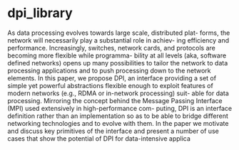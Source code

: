# dpi_library

As data processing evolves towards large scale, distributed plat-
forms, the network will necessarily play a substantial role in achiev-
ing efficiency and performance. Increasingly, switches, network
cards, and protocols are becoming more flexible while programma-
bility at all levels (aka, software defined networks) opens up many
possibilities to tailor the network to data processing applications
and to push processing down to the network elements.
In this paper, we propose DPI, an interface providing a set of
simple yet powerful abstractions flexible enough to exploit features
of modern networks (e.g., RDMA or in-network processing) suit-
able for data processing. Mirroring the concept behind the Message
Passing Interface (MPI) used extensively in high-performance com-
puting, DPI is an interface definition rather than an implementation
so as to be able to bridge different networking technologies and
to evolve with them. In the paper we motivate and discuss key
primitives of the interface and present a number of use cases that
show the potential of DPI for data-intensive applica
